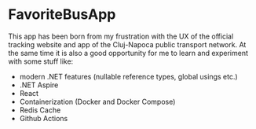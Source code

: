 # FavoriteBusApp

This app has been born from my frustration with the UX of the official tracking website and app of the Cluj-Napoca public transport network. 
At the same time it is also a good opportunity for me to learn and experiment with some stuff like:
- modern .NET features (nullable reference types, global usings etc.)
- .NET Aspire
- React
- Containerization (Docker and Docker Compose)
- Redis Cache
- Github Actions